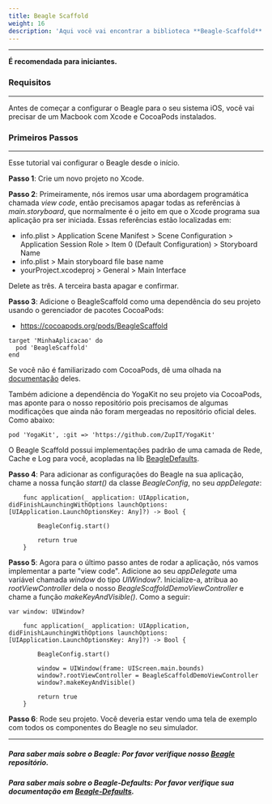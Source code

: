 ```yaml
---
title: Beagle Scaffold
weight: 16
description: 'Aqui você vai encontrar a biblioteca **Beagle-Scaffold** pra te ajudar a começar um projeto usando o Beagle para iOS. Ela contém quase todas as configurações necessárias pra fazer isso.'
---
```


---

**É recomendada para iniciantes.**

### Requisitos
<hr>

Antes de começar a configurar o Beagle para o seu sistema iOS, você vai precisar de um Macbook com Xcode e CocoaPods instalados.

### Primeiros Passos
<hr>

Esse tutorial vai configurar o Beagle desde o início.

**Passo 1**: Crie um novo projeto no Xcode.

**Passo 2**: Primeiramente, nós iremos usar uma abordagem programática chamada _view code_, então precisamos apagar todas as referências à _main.storyboard_, que normalmente é o jeito em que o Xcode programa sua aplicação pra ser iniciada. Essas referências estão localizadas em:

* info.plist > Application Scene Manifest > Scene Configuration > Application Session Role > Item 0 (Default Configuration) > Storyboard Name
* info.plist > Main storyboard file base name
* yourProject.xcodeproj > General > Main Interface

Delete as três. A terceira basta apagar e confirmar.

**Passo 3**: Adicione o BeagleScaffold como uma dependência do seu projeto usando o gerenciador de pacotes CocoaPods:

- https://cocoapods.org/pods/BeagleScaffold

```
target 'MinhaAplicacao' do
  pod 'BeagleScaffold'
end
```
Se você não é familiarizado com CocoaPods, dê uma olhada na [documentação](https://guides.cocoapods.org/) deles.

Também adicione a dependência do YogaKit no seu projeto via CocoaPods, mas aponte para o nosso repositório pois precisamos de algumas modificações que ainda não foram mergeadas no repositório oficial deles. Como abaixo: 

```
pod 'YogaKit', :git => 'https://github.com/ZupIT/YogaKit'
```

O Beagle Scaffold possui implementações padrão de uma camada de Rede, Cache e Log para você, acopladas na lib [BeagleDefaults](https://docs.usebeagle.io/get-started/using-beagle-helpers/ios/beagle-defaults).

**Passo 4**: Para adicionar as configurações do Beagle na sua aplicação, chame a nossa função _start()_ da classe _BeagleConfig_, no seu _appDelegate_:

```
    func application(_ application: UIApplication, didFinishLaunchingWithOptions launchOptions: [UIApplication.LaunchOptionsKey: Any]?) -> Bool {
        
        BeagleConfig.start()
        
        return true
    }
```

**Passo 5**: Agora para o último passo antes de rodar a aplicação, nós vamos implementar a parte "view code". Adicione ao seu _appDelegate_ uma variável chamada _window_ do tipo _UIWindow?_. Inicialize-a, atribua ao _rootViewController_ dela o nosso _BeagleScaffoldDemoViewController_ e chame a função _makeKeyAndVisible()_. Como a seguir:

```
var window: UIWindow?

    func application(_ application: UIApplication, didFinishLaunchingWithOptions launchOptions: [UIApplication.LaunchOptionsKey: Any]?) -> Bool {
    
        BeagleConfig.start()
        
        window = UIWindow(frame: UIScreen.main.bounds)
        window?.rootViewController = BeagleScaffoldDemoViewController
        window?.makeKeyAndVisible()
        
        return true
    }
```


**Passo 6**: Rode seu projeto. Você deveria estar vendo uma tela de exemplo com todos os componentes do Beagle no seu simulador.

<hr>

##### Para saber mais sobre o Beagle: Por favor verifique nosso [Beagle](https://github.com/ZupIT/beagle) repositório.
##### Para saber mais sobre o  Beagle-Defaults: Por favor verifique sua documentação em [Beagle-Defaults](/pt/get-started/using-beagle-helpers/ios/beagle-defaults).